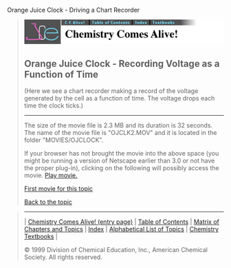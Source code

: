 





 Orange Juice Clock - Driving a Chart Recorder
 



> ![Chemistry Comes Alive!](ccahead.gif)
> 
> 
> 
> 
> 
> 
> 
> 
> 
> ## Orange Juice Clock - Recording Voltage as a Function of Time
> 
> 
> 
> 
> 
> 
> 
> 
>   
> 
> 
> 
> 
> 
>  (Here we see a chart recorder making a record of the voltage generated by the cell as a function of time. The voltage drops each time the clock ticks.)
>  
> 
> 
> 
> 
> 
> 
> 
> ---
> 
> 
>  The size of the movie file is 2.3 MB and its duration is 32 seconds. 
The name of the movie file is "OJCLK2.MOV" 
and it is located in the folder "MOVIES/OJCLOCK".
>  
> 
> 
> 
>  If your browser has not brought the movie into the above space
(you might be running a version of Netscape earlier than 3.0 or
not have the proper plug-in), clicking on the following will
possibly access the movie.
>  [Play movie.](../../MOVIES/OJCLOCK/OJCLK2.MOV) 
> 
> 
> 
> 
> [First movie for this topic](../../MVHTM/OJCLOCK/OJCLK.HTM) 
> 
> 
> 
> 
> 
> 
> 
> [Back to the topic](../../MAIN/OJCLOCK/PAGE1.HTM)



> ---
> 
> 
>  |
>  [Chemistry Comes Alive! (entry page)](../../INDEX.HTM) 
>  |
>  [Table of Contents](../../CONTENTS.HTM) 
>  |
>  [Matrix of Chapters and Topics](../../MATRIX.HTM) 
>  |
>  [Index](../../WORDS.HTM) 
>  |
>  [Alphabetical List of Topics](../../ALPHATOP.HTM) 
>  |
>  [Chemistry Textbooks](../../BOOKS.HTM) 
>  |
>  
>  © 1999 Division of Chemical Education, Inc.,
American Chemical Society. All rights reserved.





